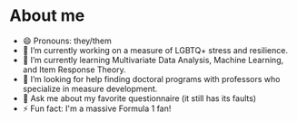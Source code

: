 # About me 

- 😄 Pronouns: they/them
- 🔭 I’m currently working on a measure of LGBTQ+ stress and resilience.
- 🌱 I’m currently learning Multivariate Data Analysis, Machine Learning, and Item Response Theory.
- 🤔 I’m looking for help finding doctoral programs with professors who specialize in measure development.
- 💬 Ask me about my favorite questionnaire (it still has its faults)
- ⚡ Fun fact: I'm a massive Formula 1 fan!

<!--
- 📫 How to reach me: Email is best! emma.headley@vanderbilt.edu
-->
